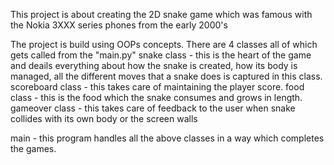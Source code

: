 This project is about creating the 2D snake game which was famous with the Nokia 3XXX series phones from the early 2000's

The project is build using OOPs concepts. There are 4 classes all of which gets called from the "main.py"
snake class - this is the heart of the game and deails everything about how the snake is created, how its body 
              is managed, all the different moves that a snake does is captured in this class.
scoreboard class - this takes care of maintaining the player score.
food class - this is the food which the snake consumes and grows in length.
gameover class - this takes care of feedback to the user when snake collides with its own body or the screen walls

main - this program handles all the above classes in a way which completes the games.
